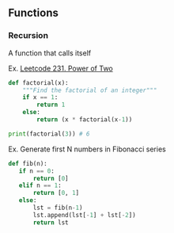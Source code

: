 ## Functions

### Recursion
A function that calls itself

Ex. [Leetcode 231. Power of Two](https://github.com/liu431/Technical-Skills/blob/master/Python/Leetcode%20exercises/231.%20Power%20of%20Two.py)

```python
def factorial(x):
    """Find the factorial of an integer"""
    if x == 1:
        return 1
    else:
        return (x * factorial(x-1))

print(factorial(3)) # 6
```
Ex. Generate first N numbers in Fibonacci series
 ```python
def fib(n):
    if n == 0:
        return [0]
    elif n == 1:
        return [0, 1]
    else:
        lst = fib(n-1)
        lst.append(lst[-1] + lst[-2])
        return lst
```
